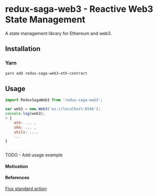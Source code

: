 # redux-saga-web3 - Reactive Web3 State Management

A state management library for Ethereum and web3.

## Installation

### Yarn

```bash
yarn add redux-saga-web3-eth-contract
```

## Usage

```js
import ReduxSagaWeb3 from 'redux-saga-web3';

var web3 = new Web3('ws://localhost:8546');
console.log(web3);
> {
    eth: ... ,
    shh: ... ,
    utils: ...,
    ...
}
```

```js
```

TODO - Add usage example

#### Motivation

#### References

[Flux standard action](https://github.com/redux-utilities/flux-standard-action)
